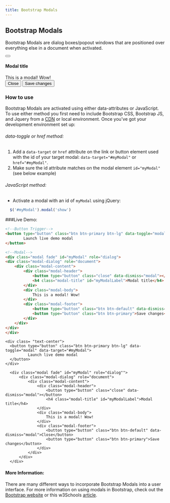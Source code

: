 ```yaml
---
title: Bootstrap Modals
---
```

## Bootstrap Modals
Bootstrap Modals are dialog boxes/popout windows that are positioned over everything else in a document when activated.

<div class="modal-content">
    <div class="modal-header">
        <button type="button" class="close" data-dismiss="modal"></button>
        <h4 class="modal-title" id="myModalLabel">Modal title</h4>
    </div>
    <div class="modal-body">
        This is a modal! Wow!
    </div>
    <div class="modal-footer">
        <button type="button" class="btn btn-default" data-dismiss="modal">Close</button>
        <button type="button" class="btn btn-primary">Save changes</button>
    </div>
</div>

### How to use
Bootstrap Modals are activated using either data-attributes or JavaScript. To use either method you first need to include Bootstrap CSS, Bootstrap JS, and Jquery from a <a href='https://getbootstrap.com/docs/3.3/getting-started/' target='_blank' rel='nofollow'>CDN</a> or local environment. Once you've got your development environment set up: <br>
###### data-toggle or href method:
  1. Add a `data-target` or `href` attribute on the link or button element used with the id of your target modal: `data-target="#myModal"` or `href="#myModal"`.
  1. Make sure the id attribute matches on the modal element `id="myModal"` (see below example)

###### JavaScript method:
  * Activate a modal with an id of `myModal` using jQuery:
  ```javascript
    $('#myModal').modal('show')
  ```

###Live Demo: 
```HTML
<!--Button Trigger-->
<button type="button" class="btn btn-primary btn-lg" data-toggle="modal" data-target="#myModal">
        Launch live demo modal
</button>

<!--Modal-->
<div class="modal fade" id="myModal" role="dialog">
<div class="modal-dialog" role="document">
    <div class="modal-content">
        <div class="modal-header">
            <button type="button" class="close" data-dismiss="modal"></button>
            <h4 class="modal-title" id="myModalLabel">Modal title</h4>
        </div>
        <div class="modal-body">
            This is a modal! Wow!
        </div>
        <div class="modal-footer">
            <button type="button" class="btn btn-default" data-dismiss="modal">Close</button>
            <button type="button" class="btn btn-primary">Save changes</button>
        </div>
    </div>
</div>
</div>
```

  ``` 
  <div class= "text-center">
    <button type="button" class="btn btn-primary btn-lg" data-toggle="modal" data-target="#myModal">
            Launch live demo modal
    </button>
</div>

    <div class="modal fade" id="myModal" role="dialog"">
        <div class="modal-dialog" role="document">
            <div class="modal-content">
                <div class="modal-header">
                    <button type="button" class="close" data-dismiss="modal"></button>
                    <h4 class="modal-title" id="myModalLabel">Modal title</h4>
                </div>
                <div class="modal-body">
                    This is a modal! Wow!
                </div>
                <div class="modal-footer">
                    <button type="button" class="btn btn-default" data-dismiss="modal">Close</button>
                    <button type="button" class="btn btn-primary">Save changes</button>
                </div>
            </div>
        </div>
    </div>
```

#### More Information:
<!-- Please add any articles you think might be helpful to read before writing the article -->
There are many different ways to incorporate Bootstrap Modals into a user interface. For more information on using modals in Bootstrap, check out the <a href='https://getbootstrap.com/docs/3.3/javascript/#modals' target='_blank' rel='nofollow'>Bootstrap website</a> or this w3Schools <a href='https://www.w3schools.com/bootstrap/bootstrap_modal.asp' target='_blank' rel='nofollow'>article</a>.
